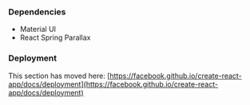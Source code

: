 ### Dependencies
- Material UI
- React Spring Parallax

### Deployment

This section has moved here: [https://facebook.github.io/create-react-app/docs/deployment](https://facebook.github.io/create-react-app/docs/deployment)
